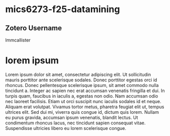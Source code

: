 # mics6273-f25-datamining
## Zotero Username
lmmcallister
# lorem ipsum
Lorem ipsum dolor sit amet, consectetur adipiscing elit. Ut sollicitudin mauris porttitor ante scelerisque sodales. Donec porttitor egestas orci id rhoncus. Donec pellentesque scelerisque ipsum, sit amet commodo nulla tincidunt a. Integer ac sapien nec erat accumsan venenatis fringilla et dui. In turpis quam, faucibus in iaculis a, egestas non odio. Nam accumsan odio nec laoreet facilisis. Etiam ut orci suscipit nunc iaculis sodales id et neque. Aliquam erat volutpat. Vivamus tortor metus, pharetra feugiat elit ut, tempus ultrices elit. Sed dui mi, viverra quis congue id, dictum quis lorem. Nullam eu purus gravida, accumsan ipsum venenatis, blandit lectus. Ut condimentum rhoncus lacus, nec tincidunt sapien consequat vitae. Suspendisse ultricies libero eu lorem scelerisque congue.
